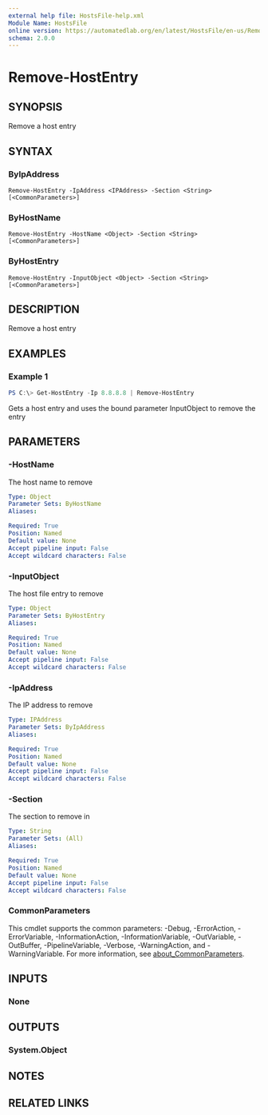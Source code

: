 ```yaml
---
external help file: HostsFile-help.xml
Module Name: HostsFile
online version: https://automatedlab.org/en/latest/HostsFile/en-us/Remove-HostEntry
schema: 2.0.0
---
```


# Remove-HostEntry

## SYNOPSIS
Remove a host entry

## SYNTAX

### ByIpAddress
```
Remove-HostEntry -IpAddress <IPAddress> -Section <String> [<CommonParameters>]
```

### ByHostName
```
Remove-HostEntry -HostName <Object> -Section <String> [<CommonParameters>]
```

### ByHostEntry
```
Remove-HostEntry -InputObject <Object> -Section <String> [<CommonParameters>]
```

## DESCRIPTION
Remove a host entry

## EXAMPLES

### Example 1
```powershell
PS C:\> Get-HostEntry -Ip 8.8.8.8 | Remove-HostEntry
```

Gets a host entry and uses the bound parameter InputObject to remove the entry

## PARAMETERS

### -HostName
The host name to remove

```yaml
Type: Object
Parameter Sets: ByHostName
Aliases:

Required: True
Position: Named
Default value: None
Accept pipeline input: False
Accept wildcard characters: False
```

### -InputObject
The host file entry to remove

```yaml
Type: Object
Parameter Sets: ByHostEntry
Aliases:

Required: True
Position: Named
Default value: None
Accept pipeline input: False
Accept wildcard characters: False
```

### -IpAddress
The IP address to remove

```yaml
Type: IPAddress
Parameter Sets: ByIpAddress
Aliases:

Required: True
Position: Named
Default value: None
Accept pipeline input: False
Accept wildcard characters: False
```

### -Section
The section to remove in

```yaml
Type: String
Parameter Sets: (All)
Aliases:

Required: True
Position: Named
Default value: None
Accept pipeline input: False
Accept wildcard characters: False
```

### CommonParameters
This cmdlet supports the common parameters: -Debug, -ErrorAction, -ErrorVariable, -InformationAction, -InformationVariable, -OutVariable, -OutBuffer, -PipelineVariable, -Verbose, -WarningAction, and -WarningVariable. For more information, see [about_CommonParameters](http://go.microsoft.com/fwlink/?LinkID=113216).

## INPUTS

### None

## OUTPUTS

### System.Object
## NOTES

## RELATED LINKS

